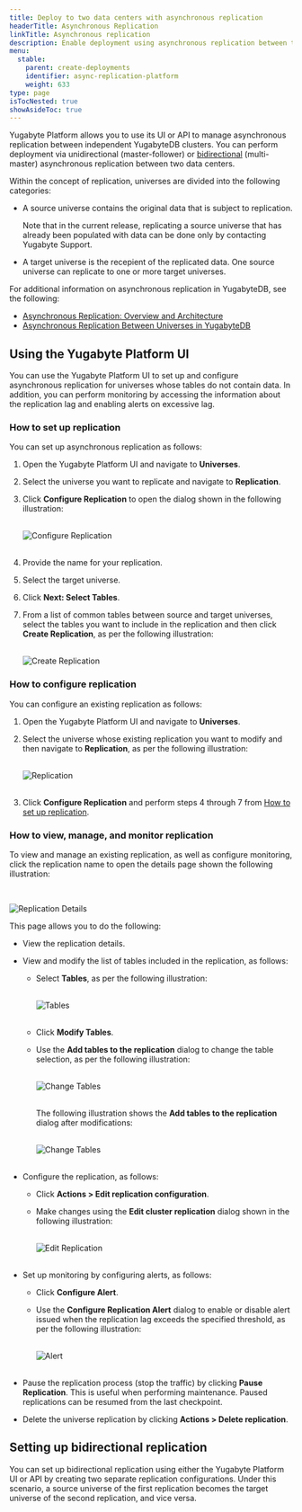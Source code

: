 ```yaml
---
title: Deploy to two data centers with asynchronous replication
headerTitle: Asynchronous Replication
linkTitle: Asynchronous replication
description: Enable deployment using asynchronous replication between two data centers.
menu:
  stable:
    parent: create-deployments
    identifier: async-replication-platform
    weight: 633
type: page
isTocNested: true
showAsideToc: true
---
```


Yugabyte Platform allows you to use its UI or API to manage asynchronous replication between independent YugabyteDB clusters. You can perform deployment via unidirectional (master-follower) or [bidirectional](#setting-up-bidirectional-replication) (multi-master) asynchronous replication between two data centers.

Within the concept of replication, universes are divided into the following categories:

- A source universe contains the original data that is subject to replication.

  Note that in the current release, replicating a source universe that has already been populated with data can be done only by contacting Yugabyte Support.

- A target universe is the recepient of the replicated data. One source universe can replicate to one or more target universes.

For additional information on asynchronous replication in YugabyteDB, see the following: 

- [Asynchronous Replication: Overview and Architecture](https://docs.yugabyte.com/latest/architecture/docdb-replication/async-replication/)
- [Asynchronous Replication Between Universes in YugabyteDB](https://docs.yugabyte.com/latest/deploy/multi-dc/async-replication/)

## Using the Yugabyte Platform UI

You can use the Yugabyte Platform UI to set up and configure asynchronous replication for universes whose tables do not contain data. In addition, you can perform monitoring by accessing the information about the replication lag and enabling alerts on excessive lag.

### How to set up replication

You can set up asynchronous replication as follows:

1. Open the Yugabyte Platform UI and navigate to **Universes**.

2. Select the universe you want to replicate and navigate to **Replication**.

3. Click **Configure Replication** to open the dialog shown in the following illustration:<br><br>

   ![Configure Replication](/images/yp/asynch-replication-2.png)<br><br>

4. Provide the name for your replication.

5. Select the target universe.

6. Click **Next: Select Tables**.

7. From a list of common tables between source and target universes, select the tables you want to include in the replication and then click **Create Replication**, as per the following illustration:<br><br>

   ![Create Replication](/images/yp/asynch-replication-3.png)

### How to configure replication

You can configure an existing replication as follows:

1. Open the Yugabyte Platform UI and navigate to **Universes**.

2. Select the universe whose existing replication you want to modify and then navigate to **Replication**, as per the following illustration:<br><br>

   ![Replication](/images/yp/asynch-replication-1.png)<br><br>

3. Click **Configure Replication** and perform steps 4 through 7 from [How to set up replication](#set-up).

### How to view, manage, and monitor replication

To view and manage an existing replication, as well as configure monitoring, click the replication name to open the details page shown the following illustration:

<br>

![Replication Details](/images/yp/asynch-replication-4.png)

This page allows you to do the following:

- View the replication details.

- View and modify the list of tables included in the replication, as follows:

  - Select **Tables**, as per the following illustration:<br><br>

    ![Tables](/images/yp/asynch-replication-7.png)<br><br>

  - Click **Modify Tables**. 

  - Use the **Add tables to the replication** dialog to change the table selection, as per the following illustration:<br><br>

    ![Change Tables](/images/yp/asynch-replication-8.png)<br><br>

    The following illustration shows the **Add tables to the replication** dialog after modifications:<br><br>

    ![Change Tables](/images/yp/asynch-replication-9.png)<br><br>

- Configure the replication, as follows:

  - Click **Actions > Edit replication configuration**.

  - Make changes using the **Edit cluster replication** dialog shown in the following illustration:<br><br>

    ![Edit Replication](/images/yp/asynch-replication-5.png)<br><br>

- Set up monitoring by configuring alerts, as follows:

  - Click **Configure Alert**.

  - Use the **Configure Replication Alert** dialog to enable or disable alert issued when the replication lag exceeds the specified threshold, as per the following illustration:<br><br>

    ![Alert](/images/yp/asynch-replication-6.png)<br><br>

- Pause the replication process (stop the traffic) by clicking **Pause Replication**. This is useful when performing maintenance. Paused replications can be resumed from the last checkpoint.

- Delete the universe replication by clicking **Actions > Delete replication**.

## Setting up bidirectional replication

You can set up bidirectional replication using either the Yugabyte Platform UI or API by creating two separate replication configurations. Under this scenario, a source universe of the first replication becomes the target universe of the second replication, and vice versa.



<!--

## Using the REST API

You may choose to use the API to manage universes. You can call the following REST API endpoint on your Yugabyte Platform instance for the source universe and the target universe involved in the asynchronous replication between two data sources:

```sh
PUT /api/customers/<customerUUID>/universes/<universeUUID>/setup_universe_2dc
```

*customerUUID* represents your customer UUID, and *universeUUID* represents the UUID of the universe (producer or consumer). The request should include an `X-AUTH-YW-API-TOKEN` header with your Yugabyte Platform API key, as shown in the following example `curl` command:

```sh
curl -X PUT \
  -H "X-AUTH-YW-API-TOKEN: myPlatformApiToken" \
https://myPlatformServer/api/customers/customerUUID/universes/universeUUID/setup_universe_2dc
```

You can find your user UUID in Yugabyte Platform as follows:

- Click the person icon at the top right of any Yugabyte Platform page and open **Profile > General**.

- Copy your API token. If the **API Token** field is blank, click **Generate Key**, and then copy the resulting API token. Generating a new API token invalidates your existing token. Only the most-recently generated API token is valid.

- From a command line, issue a `curl` command of the following form:

  ```sh
  curl \
    -H "X-AUTH-YW-API-TOKEN: myPlatformApiToken" \
      [http|https]://myPlatformServer/api/customers
  ```

  <br>For example:

  ```sh
  curl -X "X-AUTH-YW-API-TOKEN: e5c6eb2f-7e30-4d5e-b0a2-f197b01d9f79" \
    http://localhost/api/customers
  ```

- Copy your UUID from the resulting JSON output shown in the following example, omitting the double quotes and square brackets:

  ```
  ["6553ea6d-485c-4ae8-861a-736c2c29ec46"]
  ```

  <br>To find a universe's UUID in Yugabyte Platform, click **Universes** in the left column, then click the name of the universe. The URL of the universe's **Overview** page ends with the universe's UUID. For example, `http://myPlatformServer/universes/d73833fc-0812-4a01-98f8-f4f24db76dbe`

-->